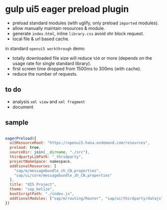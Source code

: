 # gulp ui5 eager preload plugin

* preload standard modules (with uglify, only preload `imported` modules).
* allow manually maintain resources & module.
* generate `index.html`, inline `library.css` avoid xhr block request.
* local file & url based cache.

in standard `openui5 workthrough` demo

* totally downloaded file size will reduce `%50` or more (depends on the usage rate for single standard library).
* first screen time dropped from 1500ms to 300ms (with cache).
* reduce the number of requests.

## to do

* analysis `xml view` and `xml fragment`
* document

## sample

```js

eagerPreload({
  ui5ResourceRoot: "https://openui5.hana.ondemand.com/resources",
  preload: true,
  sourceDir: join(__dirname, "./src"),
  thirdpartyLibPath: "_thridparty",
  projectNameSpace: namespace,
  addtionalResources: [
    "sap/m/messagebundle_zh_CN.properties",
    "sap/ui/core/messagebundle_zh_CN.properties"
  ],
  title: "UI5 Project",
  theme: "sap_belize",
  bootScriptPath: "./index.js",
  addtionalModules: ["sap/m/routing/Router", "sap/ui/thirdparty/datajs"]
})

```
